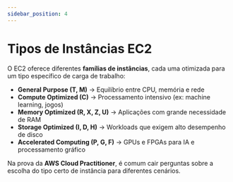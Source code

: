 ```yaml
---
sidebar_position: 4
---
```


# Tipos de Instâncias EC2

O EC2 oferece diferentes **famílias de instâncias**, cada uma otimizada para um tipo específico de carga de trabalho:

- **General Purpose (T, M)** → Equilíbrio entre CPU, memória e rede  
- **Compute Optimized (C)** → Processamento intensivo (ex: machine learning, jogos)  
- **Memory Optimized (R, X, Z, U)** → Aplicações com grande necessidade de RAM  
- **Storage Optimized (I, D, H)** → Workloads que exigem alto desempenho de disco  
- **Accelerated Computing (P, G, F)** → GPUs e FPGAs para IA e processamento gráfico  

Na prova da **AWS Cloud Practitioner**, é comum cair perguntas sobre a escolha do tipo certo de instância para diferentes cenários.  

